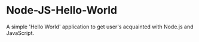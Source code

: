 # Node-JS-Hello-World
A simple 'Hello World' application to get user's acquainted with Node.js and JavaScript. 
